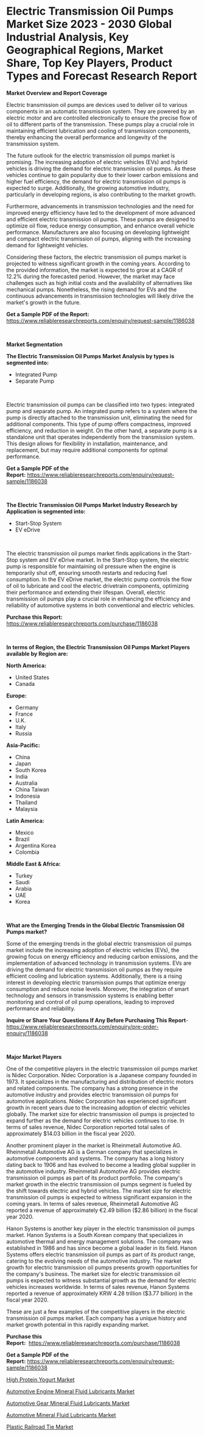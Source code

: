 <p><h1>Electric Transmission Oil Pumps Market Size 2023 - 2030 Global Industrial Analysis, Key Geographical Regions, Market Share, Top Key Players, Product Types and Forecast Research Report</h1></p><p><strong>Market Overview and Report Coverage</strong></p>
<p><p>Electric transmission oil pumps are devices used to deliver oil to various components in an automatic transmission system. They are powered by an electric motor and are controlled electronically to ensure the precise flow of oil to different parts of the transmission. These pumps play a crucial role in maintaining efficient lubrication and cooling of transmission components, thereby enhancing the overall performance and longevity of the transmission system.</p><p>The future outlook for the electric transmission oil pumps market is promising. The increasing adoption of electric vehicles (EVs) and hybrid vehicles is driving the demand for electric transmission oil pumps. As these vehicles continue to gain popularity due to their lower carbon emissions and higher fuel efficiency, the demand for electric transmission oil pumps is expected to surge. Additionally, the growing automotive industry, particularly in developing regions, is also contributing to the market growth.</p><p>Furthermore, advancements in transmission technologies and the need for improved energy efficiency have led to the development of more advanced and efficient electric transmission oil pumps. These pumps are designed to optimize oil flow, reduce energy consumption, and enhance overall vehicle performance. Manufacturers are also focusing on developing lightweight and compact electric transmission oil pumps, aligning with the increasing demand for lightweight vehicles.</p><p>Considering these factors, the electric transmission oil pumps market is projected to witness significant growth in the coming years. According to the provided information, the market is expected to grow at a CAGR of 12.2% during the forecasted period. However, the market may face challenges such as high initial costs and the availability of alternatives like mechanical pumps. Nonetheless, the rising demand for EVs and the continuous advancements in transmission technologies will likely drive the market's growth in the future.</p></p>
<p><strong>Get a Sample PDF of the Report:</strong> <a href="https://www.reliableresearchreports.com/enquiry/request-sample/1186038">https://www.reliableresearchreports.com/enquiry/request-sample/1186038</a></p>
<p>&nbsp;</p>
<p><strong>Market Segmentation</strong></p>
<p><strong>The Electric Transmission Oil Pumps Market Analysis by types is segmented into:</strong></p>
<p><ul><li>Integrated Pump</li><li>Separate Pump</li></ul></p>
<p>&nbsp;</p>
<p><p>Electric transmission oil pumps can be classified into two types: integrated pump and separate pump. An integrated pump refers to a system where the pump is directly attached to the transmission unit, eliminating the need for additional components. This type of pump offers compactness, improved efficiency, and reduction in weight. On the other hand, a separate pump is a standalone unit that operates independently from the transmission system. This design allows for flexibility in installation, maintenance, and replacement, but may require additional components for optimal performance.</p></p>
<p><strong>Get a Sample PDF of the Report:</strong>&nbsp;<a href="https://www.reliableresearchreports.com/enquiry/request-sample/1186038">https://www.reliableresearchreports.com/enquiry/request-sample/1186038</a></p>
<p>&nbsp;</p>
<p><strong>The Electric Transmission Oil Pumps Market Industry Research by Application is segmented into:</strong></p>
<p><ul><li>Start-Stop System</li><li>EV eDrive</li></ul></p>
<p>&nbsp;</p>
<p><p>The electric transmission oil pumps market finds applications in the Start-Stop system and EV eDrive market. In the Start-Stop system, the electric pump is responsible for maintaining oil pressure when the engine is temporarily shut off, ensuring smooth restarts and reducing fuel consumption. In the EV eDrive market, the electric pump controls the flow of oil to lubricate and cool the electric drivetrain components, optimizing their performance and extending their lifespan. Overall, electric transmission oil pumps play a crucial role in enhancing the efficiency and reliability of automotive systems in both conventional and electric vehicles.</p></p>
<p><strong>Purchase this Report:</strong>&nbsp; <a href="https://www.reliableresearchreports.com/purchase/1186038">https://www.reliableresearchreports.com/purchase/1186038</a></p>
<p>&nbsp;</p>
<p><strong>In terms of Region, the Electric Transmission Oil Pumps Market Players available by Region are:</strong></p>
<p>
    <p> <strong> North America: </strong>
        <ul>
            <li>United States</li>
            <li>Canada</li>
        </ul>
        </p> 
    <p> <strong> Europe: </strong>
        <ul>
            <li>Germany</li>
            <li>France</li>
            <li>U.K.</li>
            <li>Italy</li>
            <li>Russia</li>
        </ul>
        </p> 
    <p> <strong> Asia-Pacific: </strong>
        <ul>
            <li>China</li>
            <li>Japan</li>
            <li>South Korea</li>
            <li>India</li>
            <li>Australia</li>
            <li>China Taiwan</li>
            <li>Indonesia</li>
            <li>Thailand</li>
            <li>Malaysia</li>
        </ul>
        </p> 
    <p> <strong> Latin America: </strong>
        <ul>
            <li>Mexico</li>
            <li>Brazil</li>
            <li>Argentina Korea</li>
            <li>Colombia</li>
        </ul>
        </p> 
    <p> <strong> Middle East & Africa: </strong>
        <ul>
            <li>Turkey</li>
            <li>Saudi</li>
            <li>Arabia</li>
            <li>UAE</li>
            <li>Korea</li>
        </ul>
    </p>
    </p>
<p>&nbsp;</p>
<p><strong>What are the Emerging Trends in the Global Electric Transmission Oil Pumps market?</strong></p>
<p><p>Some of the emerging trends in the global electric transmission oil pumps market include the increasing adoption of electric vehicles (EVs), the growing focus on energy efficiency and reducing carbon emissions, and the implementation of advanced technology in transmission systems. EVs are driving the demand for electric transmission oil pumps as they require efficient cooling and lubrication systems. Additionally, there is a rising interest in developing electric transmission pumps that optimize energy consumption and reduce noise levels. Moreover, the integration of smart technology and sensors in transmission systems is enabling better monitoring and control of oil pump operations, leading to improved performance and reliability.</p></p>
<p><strong>Inquire or Share Your Questions If Any Before Purchasing This Report</strong>- <a href="https://www.reliableresearchreports.com/enquiry/pre-order-enquiry/1186038">https://www.reliableresearchreports.com/enquiry/pre-order-enquiry/1186038</a></p>
<p>&nbsp;</p>
<p><strong>Major Market Players</strong></p>
<p><p>One of the competitive players in the electric transmission oil pumps market is Nidec Corporation. Nidec Corporation is a Japanese company founded in 1973. It specializes in the manufacturing and distribution of electric motors and related components. The company has a strong presence in the automotive industry and provides electric transmission oil pumps for automotive applications. Nidec Corporation has experienced significant growth in recent years due to the increasing adoption of electric vehicles globally. The market size for electric transmission oil pumps is projected to expand further as the demand for electric vehicles continues to rise. In terms of sales revenue, Nidec Corporation reported total sales of approximately $14.03 billion in the fiscal year 2020.</p><p>Another prominent player in the market is Rheinmetall Automotive AG. Rheinmetall Automotive AG is a German company that specializes in automotive components and systems. The company has a long history dating back to 1906 and has evolved to become a leading global supplier in the automotive industry. Rheinmetall Automotive AG provides electric transmission oil pumps as part of its product portfolio. The company's market growth in the electric transmission oil pumps segment is fueled by the shift towards electric and hybrid vehicles. The market size for electric transmission oil pumps is expected to witness significant expansion in the coming years. In terms of sales revenue, Rheinmetall Automotive AG reported a revenue of approximately €2.49 billion ($2.86 billion) in the fiscal year 2020.</p><p>Hanon Systems is another key player in the electric transmission oil pumps market. Hanon Systems is a South Korean company that specializes in automotive thermal and energy management solutions. The company was established in 1986 and has since become a global leader in its field. Hanon Systems offers electric transmission oil pumps as part of its product range, catering to the evolving needs of the automotive industry. The market growth for electric transmission oil pumps presents growth opportunities for the company's business. The market size for electric transmission oil pumps is expected to witness substantial growth as the demand for electric vehicles increases worldwide. In terms of sales revenue, Hanon Systems reported a revenue of approximately KRW 4.28 trillion ($3.77 billion) in the fiscal year 2020.</p><p>These are just a few examples of the competitive players in the electric transmission oil pumps market. Each company has a unique history and market growth potential in this rapidly expanding market.</p></p>
<p><strong>Purchase this Report:</strong>&nbsp;&nbsp;<a href="https://www.reliableresearchreports.com/purchase/1186038">https://www.reliableresearchreports.com/purchase/1186038</a></p>
<p></p>
<p><strong>Get a Sample PDF of the Report:</strong>&nbsp;<a href="https://www.reliableresearchreports.com/enquiry/request-sample/1186038">https://www.reliableresearchreports.com/enquiry/request-sample/1186038</a></p>
<p><p><a href="https://medium.com/@sarademiri71/high-protein-yogurt-market-size-growth-forecast-2023-2030-3be59f3b532f">High Protein Yogurt Market</a></p><p><a href="https://www.linkedin.com/pulse/automotive-engine-mineral-fluid-lubricants-market-research/">Automotive Engine Mineral Fluid Lubricants Market</a></p><p><a href="https://www.linkedin.com/pulse/automotive-gear-mineral-fluid-lubricants-market-1e/">Automotive Gear Mineral Fluid Lubricants Market</a></p><p><a href="https://www.linkedin.com/pulse/automotive-mineral-fluid-lubricants-market-insights-players/">Automotive Mineral Fluid Lubricants Market</a></p><p><a href="https://medium.com/@jhonwin654/plastic-railroad-tie-market-size-growth-forecast-2023-2030-ecc037311db2">Plastic Railroad Tie Market</a></p></p>